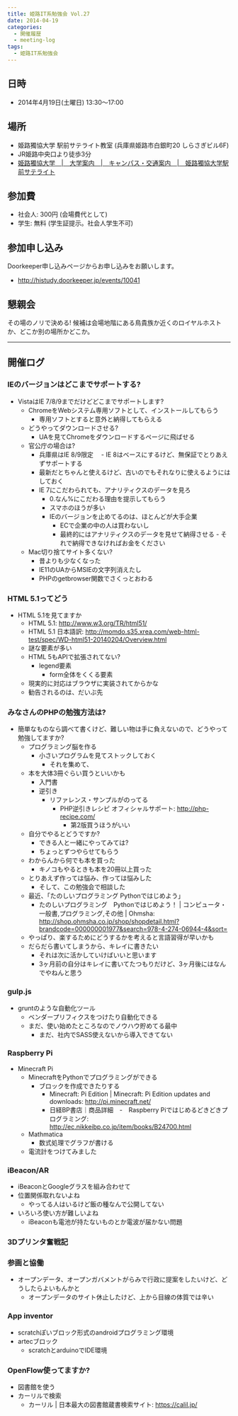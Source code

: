 ```yaml
---
title: 姫路IT系勉強会 Vol.27
date: 2014-04-19
categories:
  - 開催履歴
  - meeting-log
tags:
  - 姫路IT系勉強会
---
```


## 日時

- 2014年4月19日(土曜日) 13:30～17:00

## 場所

- 姫路獨協大学 駅前サテライト教室 (兵庫県姫路市白銀町20 しらさぎビル6F)
- JR姫路中央口より徒歩3分
- [姫路獨協大学　|　大学案内　|　キャンパス・交通案内　|　姫路獨協大学駅前サテライト](http://www.himeji-du.ac.jp/access/satellite/)

## 参加費

- 社会人: 300円 (会場費代として)
- 学生: 無料 (学生証提示。社会人学生不可)

## 参加申し込み

Doorkeeper申し込みページからお申し込みをお願いします。

- <http://histudy.doorkeeper.jp/events/10041>

## 懇親会

その場のノリで決める!
候補は会場地階にある鳥貴族か近くのロイヤルホストか、どこか別の場所かどこか。

------------------------------------------------------------------------

## 開催ログ

### IEのバージョンはどこまでサポートする?

- VistaはIE 7/8/9までだけどどこまでサポートします?
  - ChromeをWebシステム専用ソフトとして、インストールしてもらう
    - 専用ソフトとすると意外と納得してもらえる
  - どうやってダウンロードさせる?
    - UAを見てChromeをダウンロードするページに飛ばせる
  - 官公庁の場合は?
    - 兵庫県はIE 8/9限定 　- IE 8はベースにするけど、無保証でとりあえずサポートする
    - 最新だとちゃんと使えるけど、古いのでもそれなりに使えるようにはしておく
    - IE 7にこだわられても、アナリティクスのデータを見ろ
      - 0.なん%にこだわる理由を提示してもらう
      - スマホのほうが多い
      - IEのバージョンを止めてるのは、ほとんどが大手企業
        - ECで企業の中の人は買わないし
        - 最終的にはアナリティクスのデータを見せて納得させる - それで納得できなければお金をください
  - Mac切り捨てサイト多くない?
    - 昔よりも少なくなった
    - IE11のUAからMSIEの文字列消えたし
    - PHPのgetbrowser関数でさくっとおわる

### HTML 5.1ってどう

- HTML 5.1を見てますか
  - HTML 5.1: http://www.w3.org/TR/html51/
  - HTML 5.1 日本語訳: http://momdo.s35.xrea.com/web-html-test/spec/WD-html51-20140204/Overview.html
  - 謎な要素が多い
  - HTML 5もAPIで拡張されてない?
    - legend要素
      - form全体をくくる要素
  - 現実的に対応はブラウザに実装されてからかな
  - 勧告されるのは、だいぶ先

### みなさんのPHPの勉強方法は?

- 簡単なものなら調べて書くけど、難しい物は手に負えないので、どうやって勉強してますか?
  - プログラミング脳を作る
    - 小さいプログラムを見てストックしておく
      - それを集めて、
  - 本を大体3冊ぐらい買うといいかも
    - 入門書
    - 逆引き
      - リファレンス・サンプルがのってる
        - PHP逆引きレシピ オフィシャルサポート: http://php-recipe.com/
          - 第2版買うほうがいい
  - 自分でやるとどうですか?
    - できる人と一緒にやってみては?
    - ちょっとずつやらせてもらう
  - わからんから何でも本を買った
    - キノコもやるときも本を20冊以上買った
  - とりあえず作っては悩み、作っては悩みした
    - そして、この勉強会で相談した
  - 最近、「たのしいプログラミング Pythonではじめよう」
    - たのしいプログラミング　Pythonではじめよう！ | コンピュータ・一般書,プログラミング,その他 | Ohmsha: http://shop.ohmsha.co.jp/shop/shopdetail.html?brandcode=000000001977&search=978-4-274-06944-4&sort=
  - やっぱり、楽するためにどうするかを考えると言語習得が早いかも
  - だらだら書いてしまうから、キレイに書きたい
    - それは次に活かしていけばいいと思います
    - 3ヶ月前の自分はキレイに書いてたつもりだけど、3ヶ月後にはなんでやねんと思う

### gulp.js

- gruntのような自動化ツール
  - ベンダープリフィクスをつけたり自動化できる
  - まだ、使い始めたところなのでノウハウ貯めてる最中
    - まだ、社内でSASS使えないから導入できてない

### Raspberry Pi

- Minecraft Pi
  - MinecraftをPythonでプログラミングができる
    - ブロックを作成できたりする
      - Minecraft: Pi Edition | Minecraft: Pi Edition updates and downloads: http://pi.minecraft.net/
      - 日経BP書店｜商品詳細　-　Raspberry Piではじめるどきどきプログラミング: http://ec.nikkeibp.co.jp/item/books/B24700.html
  - Mathmatica
    - 数式処理でグラフが書ける
  - 電流計をつけてみました

### iBeacon/AR

- iBeaconとGoogleグラスを組み合わせて
- 位置関係取れないよね
  - やってる人はいるけど飯の種なんで公開してない
- いろいろ使い方が難しいよね
  - iBeaconも電池が持たないものとか電波が届かない問題

### 3Dプリンタ奮戦記

### 参画と協働

- オープンデータ、オープンガバメントがらみで行政に提案をしたいけど、どうしたらよいもんかと
  - オープンデータのサイト休止したけど、上から目線の体質では辛い

### App inventor

- scratchぽいブロック形式のandroidプログラミング環境
- artecブロック
  - scratchとarduinoでIDE環境

### OpenFlow使ってますか?

- 図書館を使う
- カーリルで検索
  - カーリル | 日本最大の図書館蔵書検索サイト: https://calil.jp/
